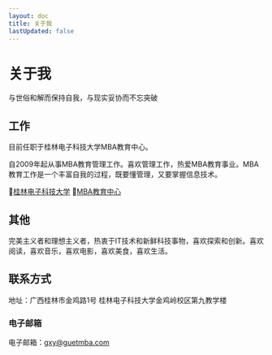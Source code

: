 ```yaml
---
layout: doc
title: 关于我
lastUpdated: false
---
```


# 关于我

与世俗和解而保持自我，与现实妥协而不忘突破

## 工作
目前任职于桂林电子科技大学MBA教育中心。

自2009年起从事MBA教育管理工作。喜欢管理工作，热爱MBA教育事业。MBA教育工作是一个丰富自我的过程，既要懂管理，又要掌握信息技术。

🔗[桂林电子科技大学](https://www.guet.edu.cn)    🔗[MBA教育中心](https://www.guet.edu.cn/mba)


## 其他

完美主义者和理想主义者，热衷于IT技术和新鲜科技事物，喜欢探索和创新。喜欢阅读，喜欢音乐，喜欢电影，喜欢美食，喜欢生活。
## 联系方式

地址：广西桂林市金鸡路1号  桂林电子科技大学金鸡岭校区第九教学楼

### 电子邮箱
电子邮箱：[gxy@guetmba.com](mailto:gxy@guetmba.com)



